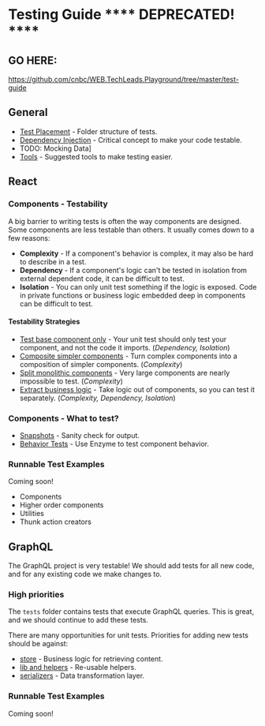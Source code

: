 # Testing Guide **** DEPRECATED! ****
## GO HERE:
https://github.com/cnbc/WEB.TechLeads.Playground/tree/master/test-guide

## General
* [Test Placement](./General/testPlacement.md) - Folder structure of tests.
* [Dependency Injection](./General/dependencyInjection.md) - Critical concept to make your code testable.
* TODO: Mocking Data]
* [Tools](./General/tools.md) - Suggested tools to make testing easier.

## React

### Components - Testability
A big barrier to writing tests is often the way components are designed. Some components are less testable than others. It usually comes down to a few reasons:

* **Complexity** - If a component's behavior is complex, it may also be hard to describe in a test.
* **Dependency** - If a component's logic can't be tested in isolation from external dependent code, it can be difficult to test.
* **Isolation** - You can only unit test something if the logic is exposed. Code in private functions or business logic embedded deep in components can be difficult to test.

#### Testability Strategies
* [Test base component only](./React/baseComponent.md) - Your unit test should only test your component, and not the code it imports. (*Dependency, Isolation*)
* [Composite simpler components](./React/composite.md) - Turn complex components into a composition of simpler components. (*Complexity*)
* [Split monolithic components](./React/noMonolithic.md) - Very large components are nearly impossible to test. (*Complexity*)
* [Extract business logic](./React/extractLogic.md) - Take logic out of components, so you can test it separately. (*Complexity, Dependency, Isolation*)

### Components - What to test?
* [Snapshots](./React/snapshots.md) - Sanity check for output.
* [Behavior Tests](./React/behavior.md) - Use Enzyme to test component behavior.

### Runnable Test Examples

Coming soon!

* Components
* Higher order components
* Utilities
* Thunk action creators

## GraphQL
The GraphQL project is very testable! We should add tests for all new code, and for any existing code we make changes to.

### High priorities

The `tests` folder contains tests that execute GraphQL queries. This is great, and we should continue to add these tests.

There are many opportunities for unit tests. Priorities for adding new tests should be against:

* [store](./GraphQl/store.md) - Business logic for retrieving content.
* [lib and helpers](./GraphQl/helpers.md) - Re-usable helpers.
* [serializers](./GraphQl/serializers.md) - Data transformation layer.

### Runnable Test Examples

Coming soon!
